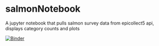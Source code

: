 # salmonNotebook

A jupyter notebook that pulls salmon survey data from epicollect5 api, displays category counts and plots

[![Binder](https://mybinder.org/badge_logo.svg)](https://mybinder.org/v2/gh/slfisco/salmonNotebook/main?filepath=salmonNotebook.ipynb)
